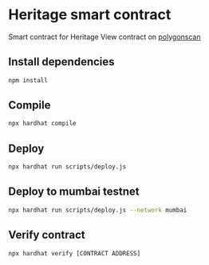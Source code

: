 # Heritage smart contract

Smart contract for Heritage
View contract on [polygonscan](https://mumbai.polygonscan.com/address/0xB16b23091F306d923c2F63bdC7Be1086b92D5903#code)

## Install dependencies

```bash
npm install
```

## Compile

```bash
npx hardhat compile
```

## Deploy

```bash
npx hardhat run scripts/deploy.js
```

## Deploy to mumbai testnet

```bash
npx hardhat run scripts/deploy.js --network mumbai
```

## Verify contract

```bash
npx hardhat verify [CONTRACT ADDRESS]
```
